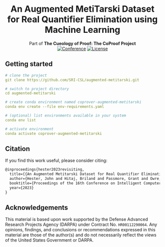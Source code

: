 <div align="center">    

# An Augmented MetiTarski Dataset for Real Quantifier Elimination using Machine Learning
Part of **The Cueology of Proof: The CoProof Project** <br />
[![Conference](https://img.shields.io/badge/CICM-2023-blue])](https://cicm-conference.org/2023/cicm.php)
[![License](https://img.shields.io/badge/License-MIT-green)](./LICENSE)

</div>

## Getting started

```yaml
# clone the project
git clone https://github.com/SRI-CSL/augmented-metitarski.git

# switch to project directory
cd augmented-metitarski

# create conda environment named coprover-augmented-metitarski
conda env create --file env-requirements.yaml

# (optional) list environments available in your system
conda env list

# activate environment
conda activate coprover-augmented-metitarski
```

## Citation

If you find this work useful, please consider citing:

```tex
@inproceedings{hester2023revisiting,
  title={{An Augmented Metitarski Dataset for Real Quantifier Elimination using Machine Learning}},
  author={Hester, John and Hitaj, Briland and Passmore, Grant and Owre, Sam and Shankar, Natarajan and Yeh, Eric},
  booktitle={Proceedings of the 16th Conference on Intelligent Computer Mathematics (CICM'23)},
  year={2023}
}
```

## Acknowledgements

This material is based upon work supported by the Defense Advanced Research Projects Agency (DARPA) under Contract No. `HR00112290064`. Any opinions, findings, and conclusions or recommendations expressed in this material are those of the author(s) and do not necessarily reflect the views of the United States Government or DARPA.
